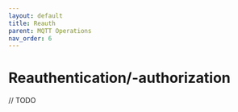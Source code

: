 ```yaml
---
layout: default
title: Reauth
parent: MQTT Operations
nav_order: 6
---
```


# Reauthentication/-authorization

// TODO
